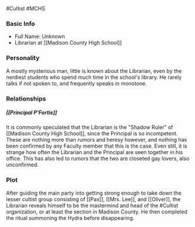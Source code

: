 #Cultist #MCHS

### Basic Info

- Full Name: Unknown
- Librarian at [[Madison County High School]]

### Personality

A mostly mysterious man, little is known about the Librarian, even by the nerdiest students who spend much time in the school's library. He rarely talks if not spoken to, and frequently speaks in monotone.

### Relationships

##### [[Principal P'Fortis]]
It is commonly speculated that the Librarian is the "Shadow Ruler" of [[Madison County High School]], since the Principal is so incompetent. These are nothing more than rumors and heresy however, and nothing has been confirmed by any Faculty member that this is the case. Even still, it is strange how often the Librarian and the Principal are seen together in his office. This has also led to rumors that the two are closeted gay lovers, also unconfirmed.

### Plot

After guiding the main party into getting strong enough to take down the lesser cultist group consisting of [[Pax]], [[Mrs. Lee]], and [[Oliver]], the Librarian reveals himself to be the mastermind and head of the #Cultist organization, or at least the section in Madison County. He then completed the ritual summoning the Hydra before disappearing.